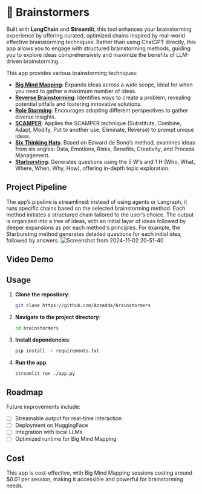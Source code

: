 # 🧠 Brainstormers

Built with **LangChain** and **Streamlit**, this tool enhances your brainstorming experience by offering curated, optimized chains inspired by real-world effective brainstorming techniques. Rather than using ChatGPT directly, this app allows you to engage with structured brainstorming methods, guiding you to explore ideas comprehensively and maximize the benefits of LLM-driven brainstorming.

This app provides various brainstorming techniques:
- **[Big Mind Mapping](https://arxiv.org/abs/2310.19275)**: Expands ideas across a wide scope, ideal for when you need to gather a maximum number of ideas.
- **[Reverse Brainstorming](https://info.orchidea.dev/innovation-blog/guide-to-ai-powered-brainstorming-sessions)**: Identifies ways to create a problem, revealing potential pitfalls and fostering innovative solutions.
- **[Role Storming](https://www.psychologytoday.com/us/blog/the-digital-self/202403/how-ai-can-transform-brainstorming)**: Encourages adopting different perspectives to gather diverse insights.
- **[SCAMPER](https://www.interaction-design.org/literature/article/learn-how-to-use-the-best-ideation-methods-scamper)**: Applies the SCAMPER technique (Substitute, Combine, Adapt, Modify, Put to another use, Eliminate, Reverse) to prompt unique ideas.
- **[Six Thinking Hats](https://www.groupmap.com/portfolio/six-thinking-hats)**: Based on Edward de Bono’s method, examines ideas from six angles: Data, Emotions, Risks, Benefits, Creativity, and Process Management.
- **[Starbursting](https://lucidspark.com/blog/how-to-use-starbursting-for-brainstorming)**: Generates questions using the 5 W's and 1 H (Who, What, Where, When, Why, How), offering in-depth topic exploration.

## Project Pipeline
The app’s pipeline is streamlined: instead of using agents or Langraph, it runs specific chains based on the selected brainstorming method. Each method initiates a structured chain tailored to the user’s choice. The output is organized into a tree of ideas, with an initial layer of ideas followed by deeper expansions as per each method's principles. For example, the Starbursting method generates detailed questions for each initial idea, followed by answers.
![Screenshot from 2024-11-02 20-51-40](https://github.com/user-attachments/assets/a703a222-2e5d-41ea-a7f9-be9a94add57a)

## Video Demo

## Usage

1. **Clone the repository**:
   ```bash
   git clone https://github.com/Azzedde/brainstormers
   ```
2. **Navigate to the project directory**:
   ```bash
   cd brainstormers
   ```
3. **Install dependencies**:
   ```bash
   pip install -r requirements.txt
   ```
4. **Run the app**:
   ```bash
   streamlit run ./app.py
   ```

## Roadmap
Future improvements include:
- [ ] Streamable output for real-time interaction
- [ ] Deployment on HuggingFace
- [ ] Integration with local LLMs
- [ ] Optimized runtime for Big Mind Mapping

## Cost
This app is cost-effective, with Big Mind Mapping sessions costing around $0.01 per session, making it accessible and powerful for brainstorming needs.

